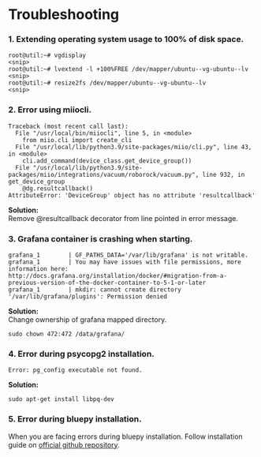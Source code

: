 # Troubleshooting
### 1. Extending operating system usage to 100% of disk space.
```
root@util:~# vgdisplay
<snip>
root@util:~# lvextend -l +100%FREE /dev/mapper/ubuntu--vg-ubuntu--lv
<snip>
root@util:~# resize2fs /dev/mapper/ubuntu--vg-ubuntu--lv
<snip>
```
### 2. Error using miiocli.
```
Traceback (most recent call last):
  File "/usr/local/bin/miiocli", line 5, in <module>
    from miio.cli import create_cli
  File "/usr/local/lib/python3.9/site-packages/miio/cli.py", line 43, in <module>
    cli.add_command(device_class.get_device_group())
  File "/usr/local/lib/python3.9/site-packages/miio/integrations/vacuum/roborock/vacuum.py", line 932, in get_device_group
    @dg.resultcallback()
AttributeError: 'DeviceGroup' object has no attribute 'resultcallback'
```
__Solution:__   
Remove @resultcallback decorator from line pointed in error message.

### 3. Grafana container is crashing when starting.
```
grafana_1        | GF_PATHS_DATA='/var/lib/grafana' is not writable.
grafana_1        | You may have issues with file permissions, more information here: http://docs.grafana.org/installation/docker/#migration-from-a-previous-version-of-the-docker-container-to-5-1-or-later
grafana_1        | mkdir: cannot create directory '/var/lib/grafana/plugins': Permission denied
```
__Solution:__   
Change ownership of grafana mapped directory.
```
sudo chown 472:472 /data/grafana/
```
### 4. Error during psycopg2 installation.
```
Error: pg_config executable not found.
```
__Solution:__   
```
sudo apt-get install libpq-dev
```

### 5. Error during bluepy installation.
When you are facing errors during bluepy installation. Follow installation guide on [official github repository](https://github.com/IanHarvey/bluepy).
